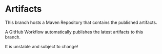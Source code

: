 # Artifacts

This branch hosts a Maven Repository that contains the published artifacts.

A GitHub Workflow automatically publishes the latest artifacts to this branch.

It is unstable and subject to change!
